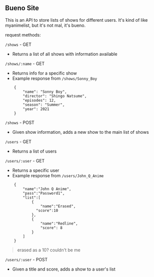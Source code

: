 ## Bueno Site

This is an API to store lists of shows for different users. It's kind of like
myanimelist, but it's not mal, it's bueno.

request methods:

`/shows` - GET
- Returns a list of all shows with information available

`/shows/:name` - GET
- Returns info for a specific show
- Example response from `/shows/Sonny_Boy`
```
    {
        "name": "Sonny Boy",
        "director": "Shingo Natsume",
        "episodes": 12,
        "season": "Summer",
        "year": 2021
    }
```

`/shows` - POST
- Given show information, adds a new show to the main list of shows


`/users` - GET
- Returns a list of users

`/users/:user` - GET
- Returns a specific user
- Example response from `/users/John_Q_Anime`
```
    {
        "name":"John Q Anime",
        "pass":"Password1",
        "list":[
            {
                "name":"Erased",
              "score":10  
            },
            {
                "name":"Redline",
                "score": 8
            }
        ]
    }
```
>erased as a 10? couldn't be me

`/users/:user` - POST
- Given a title and score, adds a show to a user's list